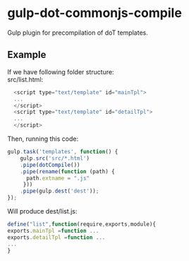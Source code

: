 # gulp-dot-commonjs-compile
Gulp plugin for precompilation of doT templates.
## Example
If we have following folder structure:    
src/list.html:
```js
  <script type="text/template" id="mainTpl"> 
  ...
  </script>
  <script type="text/template" id="detailTpl"> 
  ...
  </script>
```  
Then, running this code:
```js
gulp.task('templates', function() {
    gulp.src('src/*.html')
    .pipe(dotCompile())
    .pipe(rename(function (path) {
      path.extname = ".js"
     }))
    .pipe(gulp.dest('dest'));
});
```
Will produce dest/list.js:
```js
define("list",function(require,exports,module){
exports.mainTpl =function ...
exports.detailTpl =function ...
...
}
```
